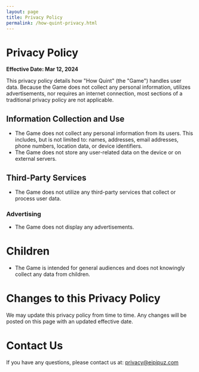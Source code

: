 ```yaml
---
layout: page
title: Privacy Policy
permalink: /how-quint-privacy.html
---
```


# Privacy Policy

**Effective Date: Mar 12, 2024**

This privacy policy details how "How Quint" (the "Game") handles user data. Because the Game does not collect any personal information, utilizes advertisements, nor requires an internet connection, most sections of a traditional privacy policy are not applicable.
## Information Collection and Use
- The Game does not collect any personal information from its users. This includes, but is not limited to: names, addresses, email addresses, phone numbers, location data, or device identifiers.
- The Game does not store any user-related data on the device or on external servers.

## Third-Party Services
- The Game does not utilize any third-party services that collect or process user data.

### Advertising
- The Game does not display any advertisements.

# Children
- The Game is intended for general audiences and does not knowingly collect any data from children.

# Changes to this Privacy Policy
We may update this privacy policy from time to time. Any changes will be posted on this page with an updated effective date.

# Contact Us
If you have any questions, please contact us at: privacy@eipipuz.com
